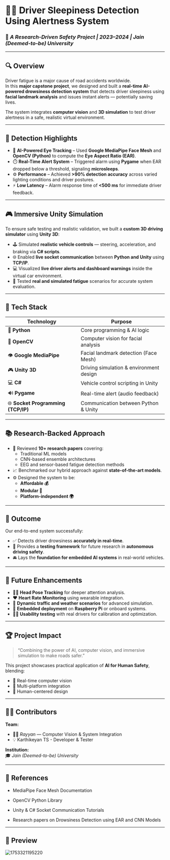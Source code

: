 # 🚗💤 **Driver Sleepiness Detection Using Alertness System**  
### 🧠 *A Research-Driven Safety Project | 2023–2024 | Jain (Deemed-to-be) University*

---

## 🔍 Overview  
Driver fatigue is a major cause of road accidents worldwide.  
In this **major capstone project**, we designed and built a **real-time AI-powered drowsiness detection system** that detects driver sleepiness using **facial landmark analysis** and issues instant alerts — potentially saving lives.  

The system integrates **computer vision** and **3D simulation** to test driver alertness in a safe, realistic virtual environment.

---

## 🚨 Detection Highlights  
- 🎯 **AI-Powered Eye Tracking** – Used **Google MediaPipe Face Mesh** and **OpenCV (Python)** to compute the **Eye Aspect Ratio (EAR)**.  
- ⏱️ **Real-Time Alert System** – Triggered alarm using **Pygame** when EAR dropped below a threshold, signaling **microsleeps**.  
- ⚙️ **Performance** – Achieved **>90% detection accuracy** across varied lighting conditions and driver postures.  
- ⚡ **Low Latency** – Alarm response time of **<500 ms** for immediate driver feedback.

---

## 🎮 Immersive Unity Simulation  
To ensure safe testing and realistic validation, we built a **custom 3D driving simulator** using **Unity 3D**:

- 🕹️ Simulated **realistic vehicle controls** — steering, acceleration, and braking via **C# scripts**.  
- 🌐 Enabled **live socket communication** between **Python and Unity** using **TCP/IP**.  
- 💻 Visualized **live driver alerts and dashboard warnings** inside the virtual car environment.  
- 🧩 Tested **real and simulated fatigue** scenarios for accurate system evaluation.

---

## 🧰 Tech Stack  
| Technology | Purpose |
|-------------|----------|
| 🐍 **Python** | Core programming & AI logic |
| 🧠 **OpenCV** | Computer vision for facial analysis |
| 👁️ **Google MediaPipe** | Facial landmark detection (Face Mesh) |
| 🎮 **Unity 3D** | Driving simulation & environment design |
| 💻 **C#** | Vehicle control scripting in Unity |
| 🔊 **Pygame** | Real-time alert (audio feedback) |
| 🌐 **Socket Programming (TCP/IP)** | Communication between Python & Unity |

---

## 📚 Research-Backed Approach  
- 🔬 Reviewed **10+ research papers** covering:
  - Traditional ML models  
  - CNN-based ensemble architectures  
  - EEG and sensor-based fatigue detection methods  
- 📈 Benchmarked our hybrid approach against **state-of-the-art models**.  
- ⚙️ Designed the system to be:
  - **Affordable 💰**  
  - **Modular 🧩**  
  - **Platform-independent 🌍**

---

## 🎯 Outcome  
Our end-to-end system successfully:
- ✅ Detects driver drowsiness **accurately in real-time**.  
- 🧭 Provides a **testing framework** for future research in **autonomous driving safety**.  
- 🚘 Lays the **foundation for embedded AI systems** in real-world vehicles.  

---

## 🚀 Future Enhancements  
- 🧍‍♂️ **Head Pose Tracking** for deeper attention analysis.  
- ❤️ **Heart Rate Monitoring** using wearable integration.  
- 🚦 **Dynamic traffic and weather scenarios** for advanced simulation.  
- 🤖 **Embedded deployment** on **Raspberry Pi** or onboard systems.  
- 👨‍🔬 **Usability testing** with real drivers for calibration and optimization.

---

## 🏆 Project Impact  
> “Combining the power of AI, computer vision, and immersive simulation to make roads safer.”  

This project showcases practical application of **AI for Human Safety**, blending:
- 🎥 Real-time computer vision  
- 🧩 Multi-platform integration  
- 🔄 Human-centered design  

---

## 🧑‍💻 Contributors  
**Team:**  
- 👨‍🔬 *Rayyan* — Computer Vision & System Integration  
- 💡 Karthikeyan TS - Developer & Tester 

**Institution:**  
🎓 *Jain (Deemed-to-be) University*

---

## 🧾 References  
- MediaPipe Face Mesh Documentation  
- OpenCV Python Library  

- Unity & C# Socket Communication Tutorials  
- Research papers on Drowsiness Detection using EAR and CNN Models  

---

## 📸 Preview 

![1753321195220](https://github.com/user-attachments/assets/f6f12758-0f75-4ebe-8885-2b3e9bd5eb99)
